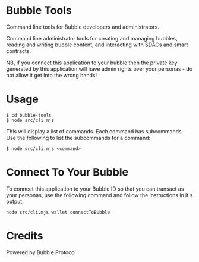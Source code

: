 # Bubble Tools

Command line tools for Bubble developers and administrators.

Command line administrator tools for creating and managing bubbles, reading and writing bubble content, and interacting with SDACs and smart contracts.  

NB, if you connect this application to your bubble then the private key generated by this application will have admin rights over your personas - do not allow it get into the wrong hands!

# Usage

```
$ cd bubble-tools
$ node src/cli.mjs
```
This will display a list of commands.  Each command has subcommands.  Use the following to list the subcommands for a command:
```
$ node src/cli.mjs <command>
```

# Connect To Your Bubble

To connect this application to your Bubble ID so that you can transact as your personas, use the following command and follow the instructions in it's output.

```
node src/cli.mjs wallet connectToBubble
```
# Credits

Powered by Bubble Protocol